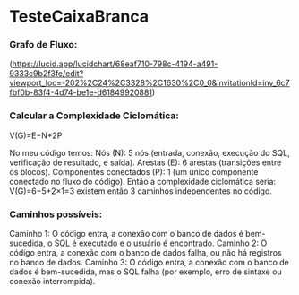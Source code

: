 # TesteCaixaBranca

### Grafo de Fluxo:
(https://lucid.app/lucidchart/68eaf710-798c-4194-a491-9333c9b2f3fe/edit?viewport_loc=-202%2C24%2C3328%2C1630%2C0_0&invitationId=inv_6c7fbf0b-83f4-4d74-be1e-d61849920881)


### Calcular a Complexidade Ciclomática:
V(G)=E−N+2P

No meu código temos: Nós (N): 5 nós (entrada, conexão, execução do SQL, verificação de resultado, e saída).
Arestas (E): 6 arestas (transições entre os blocos).
Componentes conectados (P): 1 (um único componente conectado no fluxo do código).
Então a complexidade ciclomática seria:
V(G)=6−5+2×1=3
existem então 3 caminhos independentes no código.

### Caminhos possíveis:

Caminho 1: O código entra, a conexão com o banco de dados é bem-sucedida, o SQL é executado e o usuário é encontrado.
Caminho 2: O código entra, a conexão com o banco de dados falha, ou não há registros no banco de dados.
Caminho 3: O código entra, a conexão com o banco de dados é bem-sucedida, mas o SQL falha (por exemplo, erro de sintaxe ou conexão interrompida).
